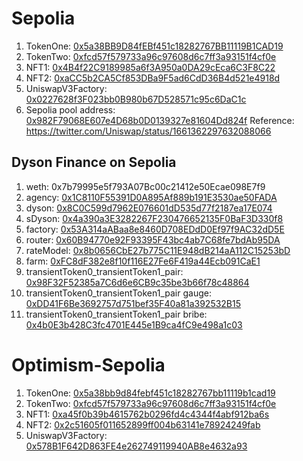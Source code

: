 # Sepolia

1. TokenOne: [0x5a38BB9D84fEBf451c18282767BB11119B1CAD19](https://sepolia.etherscan.io/address/0x5a38bb9d84febf451c18282767bb11119b1cad19#code)
2. TokenTwo: [0xfcd57f579733a96c97608d6c7ff3a93151f4cf0e](https://sepolia.etherscan.io/address/0xfcd57f579733a96c97608d6c7ff3a93151f4cf0e#code)
3. NFT1: [0x4B4f22C9189985a6f3A950a0DA29cEca6C3F8C22](https://sepolia.etherscan.io/address/0x4B4f22C9189985a6f3A950a0DA29cEca6C3F8C22)
4. NFT2: [0xaCC5b2CA5Cf853DBa9F5ad6CdD36B4d521e4918d](https://sepolia.etherscan.io/address/0xaCC5b2CA5Cf853DBa9F5ad6CdD36B4d521e4918d)
5. UniswapV3Factory: [0x0227628f3F023bb0B980b67D528571c95c6DaC1c](https://sepolia.etherscan.io/address/0x0227628f3F023bb0B980b67D528571c95c6DaC1c)    
6. Sepolia pool address: [0x982F79068E607e4D68b0D0139327e81604Dd824f](https://sepolia.etherscan.io/address0x982F79068E607e4D68b0D0139327e81604Dd824f/)
Reference: https://twitter.com/Uniswap/status/1661362297632088066

## Dyson Finance on Sepolia
1. weth: 0x7b79995e5f793A07Bc00c21412e50Ecae098E7f9
2. agency: [0x1C8110F55391D0A895Af889b191E3530ae50FADA](https://sepolia.etherscan.io/address/0x1C8110F55391D0A895Af889b191E3530ae50FADA)
3. dyson: [0x8C0C599d7962E076601dD535d77f2187ea17E074](https://sepolia.etherscan.io/address/0x8C0C599d7962E076601dD535d77f2187ea17E074)
4. sDyson: [0x4a390a3E3282267F230476652135F0BaF3D330f8](https://sepolia.etherscan.io/address/0x4a390a3E3282267F230476652135F0BaF3D330f8)
5. factory: [0x53A314aABaa8e8460D708EDdD0Ef97f9AC32dD5E](https://sepolia.etherscan.io/address/0x53A314aABaa8e8460D708EDdD0Ef97f9AC32dD5E)
6. router: [0x60B94770e92F93395F43bc4ab7C68fe7bdAb95DA](https://sepolia.etherscan.io/address/0x60B94770e92F93395F43bc4ab7C68fe7bdAb95DA)
7. rateModel: [0x8b0656CbE27b775C11E948dB214aA112C15253bD](https://sepolia.etherscan.io/address/0x8b0656CbE27b775C11E948dB214aA112C15253bD)
8. farm: [0xFC8dF382e8f10f116E27Fe6F419a44Ecb091CaE1](https://sepolia.etherscan.io/address/0xFC8dF382e8f10f116E27Fe6F419a44Ecb091CaE1)
9. transientToken0_transientToken1_pair: [0x98F32F52385a7C6d6e6CB9c35be3b66f78c48864](https://sepolia.etherscan.io/address/0x98F32F52385a7C6d6e6CB9c35be3b66f78c48864)
10. transientToken0_transientToken1_pair gauge: [0xDD41F6Be3692757d751bef35F40a81a392532B15](https://sepolia.etherscan.io/address/0xDD41F6Be3692757d751bef35F40a81a392532B15)
11. transientToken0_transientToken1_pair bribe: [0x4b0E3b428C3fc4701E445e1B9ca4fC9e498a1c03](https://sepolia.etherscan.io/address/0x4b0E3b428C3fc4701E445e1B9ca4fC9e498a1c03)

# Optimism-Sepolia

1. TokenOne: [0x5a38bb9d84febf451c18282767bb11119b1cad19](https://sepolia-optimism.etherscan.io/address/0x5a38bb9d84febf451c18282767bb11119b1cad19)
2. TokenTwo: [0xfcd57f579733a96c97608d6c7ff3a93151f4cf0e](https://sepolia-optimism.etherscan.io/address/0xfcd57f579733a96c97608d6c7ff3a93151f4cf0e)
3. NFT1: [0xa45f0b39b4615762b0296fd4c4344f4abf912ba6s](https://sepolia-optimism.etherscan.io/address/0xa45f0b39b4615762b0296fd4c4344f4abf912ba6)
4. NFT2: [0x2c51605f011652899ff004b63141e78924249fab](https://sepolia-optimism.etherscan.io/address/0x2c51605f011652899ff004b63141e78924249fab)
5. UniswapV3Factory: [0x578B1F642D863FE4e262749119940AB8e4632a93](https://sepolia-optimistic.etherscan.io/address/0x578B1F642D863FE4e262749119940AB8e4632a93#contracts)

